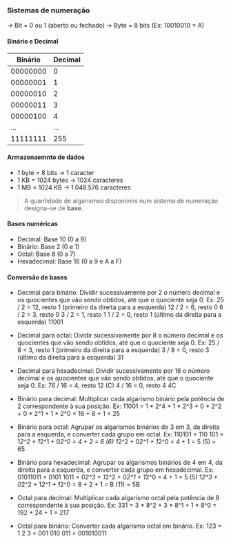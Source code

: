 ### Sistemas de numeração

-> Bit = 0 ou 1 (aberto ou fechado)
-> Byte = 8 bits (Ex: 10010010 = A)


#### Binário e Decimal 

| Binário  | Decimal |
| -------- | ------- |
| 00000000 | 0       |
| 00000001 | 1       |
| 00000010 | 2       |
| 00000011 | 3       |
| 00000100 | 4       |
| ...      | ...     |
| 11111111 | 255     |


#### Armazenaemnto de dados
- 1 byte = 8 bits -> 1 caracter 
- 1 KB = 1024 bytes -> 1024 caracteres
- 1 MB = 1024 KB -> 1.048.576 caracteres

> A quantidade de algarismos disponíveis num sistema de numeração designa-se de **base**.

#### Bases numéricas
- Decimal: Base 10 (0 a 9)
- Binário: Base 2 (0 e 1)
- Octal: Base 8 (0 a 7)
- Hexadecimal: Base 16 (0 a 9 e A a F)

#### Conversão de bases
- Decimal para binário: Dividir sucessivamente por 2 o número decimal e os quocientes que vão sendo obtidos, até que o quociente seja 0.
Ex: 25 / 2 = 12, resto 1 (primeiro da direita para a esquerda)
    12 / 2 = 6, resto 0
    6 / 2 = 3, resto 0
    3 / 2 = 1, resto 1
    1 / 2 = 0, resto 1 (último da direita para a esquerda)
    11001

- Decimal para octal: Dividir sucessivamente por 8 o número decimal e os quocientes que vão sendo obtidos, até que o quociente seja 0.
Ex: 25 / 8 = 3, resto 1 (primeiro da direita para a esquerda)
    3 / 8 = 0, resto 3 (último da direita para a esquerda)
    31

- Decimal para hexadecimal: Dividir sucessivamente por 16 o número decimal e os quocientes que vão sendo obtidos, até que o quociente seja 0.
Ex: 76 / 16 = 4, resto 12 (C)
    4 / 16 = 0, resto 4
    4C

- Binário para decimal: Multiplicar cada algarismo binário pela potência de 2 correspondente à sua posição.
Ex: 11001
  = 1 * 2^4 + 1 * 2^3 + 0 * 2^2 + 0 * 2^1 + 1 * 2^0 = 16 + 8 + 1 = 25

- Binário para octal: Agrupar os algarismos binários de 3 em 3, da direita para a esquerda, e converter cada grupo em octal.
Ex: 110101
  = 110 101
  = 1*2^2 + 1*2^1 + 0*2^0 = 4 + 2 = 6 (6)
    1*2^2 + 0*2^1 + 1*2^0 = 4 + 1 = 5 (5)
  = 65

- Binário para hexadecimal: Agrupar os algarismos binários de 4 em 4, da direita para a esquerda, e converter cada grupo em hexadecimal.
Ex: 01011011
  = 0101 1011
  = 0*2^3 + 1*2^2 + 0*2^1 + 1*2^0 = 4 + 1 = 5 (5)
    1*2^3 + 0*2^2 + 1*2^1 + 1*2^0 = 8 + 2 + 1 = B (11)
  = 5B

- Octal para decimal: Multiplicar cada algarismo octal pela potência de 8 correspondente à sua posição.
Ex: 331
  = 3 * 8^2 + 3 * 8^1 + 1 * 8^0 = 192 + 24 + 1 = 217

- Octal para binário: Converter cada algarismo octal em binário.
Ex: 123
  = 1 2 3
  = 001 010 011
  = 001010011
